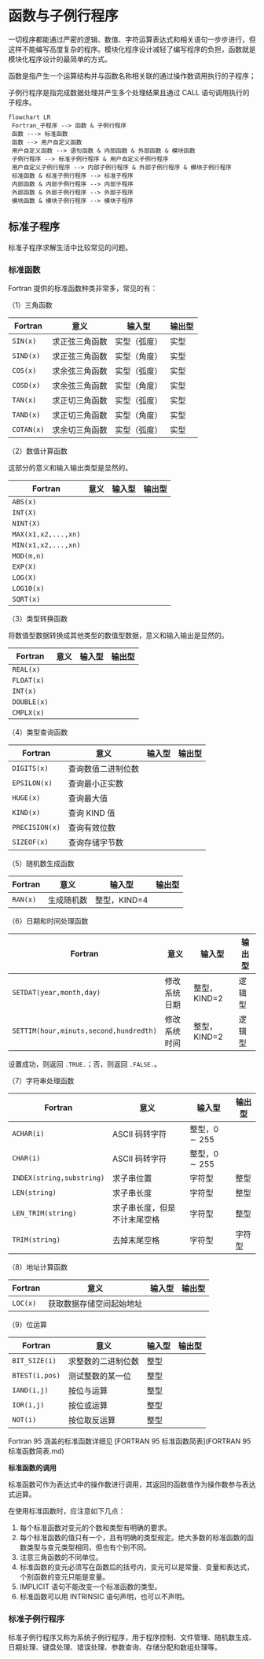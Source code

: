# 函数与子例行程序

一切程序都能通过严密的逻辑、数值、字符运算表达式和相关语句一步步进行，但这样不能编写高度复杂的程序。模块化程序设计减轻了编写程序的负担，函数就是模块化程序设计的最简单的方式。

函数是指产生一个运算结构并与函数名称相关联的通过操作数调用执行的子程序；

子例行程序是指完成数据处理并产生多个处理结果且通过 CALL 语句调用执行的子程序。

```mermaid
flowchart LR
 Fortran_子程序 --> 函数 & 子例行程序
 函数 ---> 标准函数
 函数 --> 用户自定义函数
 用户自定义函数 --> 语句函数 & 内部函数 & 外部函数 & 模块函数
 子例行程序 --> 标准子例行程序 & 用户自定义子例行程序
 用户自定义子例行程序 --> 内部子例行程序 & 外部子例行程序 & 模块子例行程序
 标准函数 & 标准子例行程序 --> 标准子程序
 内部函数 & 内部子例行程序 --> 内部子程序
 外部函数 & 外部子例行程序 --> 外部子程序
 模块函数 & 模块子例行程序 --> 模块子程序
```

## 标准子程序

标准子程序求解生活中比较常见的问题。

### 标准函数

Fortran 提供的标准函数种类非常多，常见的有：

（1）三角函数

| Fortran    | 意义           | 输入型       | 输出型 |
| ---------- | -------------- | ------------ | ------ |
| `SIN(x)`   | 求正弦三角函数 | 实型（弧度） | 实型   |
| `SIND(x)`  | 求正弦三角函数 | 实型（角度） | 实型   |
| `COS(x)`   | 求余弦三角函数 | 实型（弧度） | 实型   |
| `COSD(x)`  | 求余弦三角函数 | 实型（角度） | 实型   |
| `TAN(x)`   | 求正切三角函数 | 实型（弧度） | 实型   |
| `TAND(x)`  | 求正切三角函数 | 实型（角度） | 实型   |
| `COTAN(x)` | 求余切三角函数 | 实型（弧度） | 实型   |

（2）数值计算函数

这部分的意义和输入输出类型是显然的。

| Fortran             | 意义 | 输入型 | 输出型 |
| ------------------- | ---- | ------ | ------ |
| `ABS(x)`            |      |        |        |
| `INT(X)`            |      |        |        |
| `NINT(X)`           |      |        |        |
| `MAX(x1,x2,...,xn)` |      |        |        |
| `MIN(x1,x2,...,xn)` |      |        |        |
| `MOD(m,n)`          |      |        |        |
| `EXP(X)`            |      |        |        |
| `LOG(X)`            |      |        |        |
| `LOG10(x)`          |      |        |        |
| `SQRT(x)`           |      |        |        |

（3）类型转换函数

将数值型数据转换成其他类型的数值型数据，意义和输入输出是显然的。

| Fortran     | 意义 | 输入型 | 输出型 |
| ----------- | ---- | ------ | ------ |
| `REAL(x)`   |      |        |        |
| `FLOAT(x)`  |      |        |        |
| `INT(x)`    |      |        |        |
| `DOUBLE(x)` |      |        |        |
| `CMPLX(x)`  |      |        |        |

（4）类型查询函数

| Fortran        | 意义               | 输入型 | 输出型 |
| -------------- | ------------------ | ------ | ------ |
| `DIGITS(x)`    | 查询数值二进制位数 |        |        |
| `EPSILON(x)`   | 查询最小正实数     |        |        |
| `HUGE(x)`      | 查询最大值         |        |        |
| `KIND(x)`      | 查询 KIND 值       |        |        |
| `PRECISION(x)` | 查询有效位数       |        |        |
| `SIZEOF(x)`    | 查询存储字节数     |        |        |

（5）随机数生成函数

| Fortran  | 意义       | 输入型       | 输出型 |
| -------- | ---------- | ------------ | ------ |
| `RAN(x)` | 生成随机数 | 整型，KIND=4 |        |

（6）日期和时间处理函数

| Fortran                                | 意义         | 输入型       | 输出型 |
| -------------------------------------- | ------------ | ------------ | ------ |
| `SETDAT(year,month,day)`               | 修改系统日期 | 整型，KIND=2 | 逻辑型 |
| `SETTIM(hour,minuts,second,hundredth)` | 修改系统时间 | 整型，KIND=2 | 逻辑型 |

设置成功，则返回 `.TRUE.`；否，则返回 `.FALSE.`。

（7）字符串处理函数

| Fortran                   | 意义                         | 输入型             | 输出型 |
| ------------------------- | ---------------------------- | ------------------ | ------ |
| `ACHAR(i)`                | ASCII 码转字符               | 整型，$0 \sim 255$ |        |
| `CHAR(i)`                 | ASCII 码转字符               | 整型，$0 \sim 255$ |        |
| `INDEX(string,substring)` | 求子串位置                   | 字符型             | 整型   |
| `LEN(string)`             | 求子串长度                   | 字符型             | 整型   |
| `LEN_TRIM(string)`        | 求子串长度，但是不计末尾空格 | 字符型             | 整型   |
| `TRIM(string)`            | 去掉末尾空格                 | 字符型             | 字符型 |

（8）地址计算函数

| Fortran  | 意义                     | 输入型 | 输出型 |
| -------- | ------------------------ | ------ | ------ |
| `LOC(x)` | 获取数据存储空间起始地址 |        |        |

（9）位运算

| Fortran        | 意义               | 输入型 | 输出型 |
| -------------- | ------------------ | ------ | ------ |
| `BIT_SIZE(i)`  | 求整数的二进制位数 | 整型   |        |
| `BTEST(i,pos)` | 测试整数的某一位   | 整型   |        |
| `IAND(i,j)`    | 按位与运算         | 整型   |        |
| `IOR(i,j)`     | 按位或运算         | 整型   |        |
| `NOT(i)`       | 按位取反运算       | 整型   |        |

Fortran 95 涵盖的标准函数详细见 [FORTRAN 95 标准函数简表](FORTRAN 95 标准函数简表.md)

**标准函数的调用**

标准函数可作为表达式中的操作数进行调用，其返回的函数值作为操作数参与表达式运算。

在使用标准函数时，应注意如下几点：

1. 每个标准函数对变元的个数和类型有明确的要求。
2. 每个标准函数的值只有一个，且有明确的类型规定。绝大多数的标准函数的函数类型与变元类型相同，但也有个别不同。
3. 注意三角函数的不同单位。
4. 标准函数的变元必须写在函数后的括号内，变元可以是常量、变量和表达式，个别函数的变元只能是变量。
5. IMPLICIT 语句不能改变一个标准函数的类型。
6. 标准函数可以用 INTRINSIC 语句声明，也可以不声明。

### 标准子例行程序

标准子例行程序又称为系统子例行程序，用于程序控制、文件管理、随机数生成、日期处理、键盘处理、错误处理、参数查询、存储分配和数组处理等。

